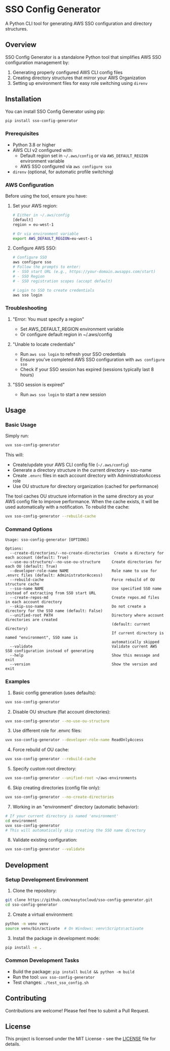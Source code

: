 # SSO Config Generator

A Python CLI tool for generating AWS SSO configuration and directory structures.

## Overview

SSO Config Generator is a standalone Python tool that simplifies AWS SSO configuration management by:

1. Generating properly configured AWS CLI config files
2. Creating directory structures that mirror your AWS Organization
3. Setting up environment files for easy role switching using `direnv`

## Installation

You can install SSO Config Generator using pip:

```bash
pip install sso-config-generator
```

### Prerequisites

- Python 3.8 or higher
- AWS CLI v2 configured with:
  - Default region set in `~/.aws/config` or via `AWS_DEFAULT_REGION` environment variable
  - AWS SSO configured via `aws configure sso`
- `direnv` (optional, for automatic profile switching)

### AWS Configuration

Before using the tool, ensure you have:

1. Set your AWS region:
   ```bash
   # Either in ~/.aws/config
   [default]
   region = eu-west-1

   # Or via environment variable
   export AWS_DEFAULT_REGION=eu-west-1
   ```

2. Configure AWS SSO:
   ```bash
   # Configure SSO
   aws configure sso
   # Follow the prompts to enter:
   # - SSO start URL (e.g., https://your-domain.awsapps.com/start)
   # - SSO Region
   # - SSO registration scopes (accept default)
   
   # Login to SSO to create credentials
   aws sso login
   ```

### Troubleshooting

1. "Error: You must specify a region"
   - Set AWS_DEFAULT_REGION environment variable
   - Or configure default region in ~/.aws/config

2. "Unable to locate credentials"
   - Run `aws sso login` to refresh your SSO credentials
   - Ensure you've completed AWS SSO configuration with `aws configure sso`
   - Check if your SSO session has expired (sessions typically last 8 hours)

3. "SSO session is expired"
   - Run `aws sso login` to start a new session

## Usage

### Basic Usage

Simply run:

```bash
uvx sso-config-generator
```

This will:
- Create/update your AWS CLI config file (`~/.aws/config`)
- Generate a directory structure in the current directory + sso-name
- Create `.envrc` files in each account directory with AdministratorAccess role
- Use OU structure for directory organization (cached for performance)

The tool caches OU structure information in the same directory as your AWS config file to improve performance. When the cache exists, it will be used automatically with a notification. To rebuild the cache:

```bash
uvx sso-config-generator --rebuild-cache
```

### Command Options

```
Usage: sso-config-generator [OPTIONS]

Options:
  --create-directories/--no-create-directories  Create a directory for each account (default: True)
  --use-ou-structure/--no-use-ou-structure     Create directories for each OU (default: True)
  --developer-role-name NAME                   Role name to use for .envrc files (default: AdministratorAccess)
  --rebuild-cache                              Force rebuild of OU structure cache
  --sso-name NAME                              Use specified SSO name instead of extracting from SSO start URL
  --create-repos-md                            Create repos.md files in each account directory
  --skip-sso-name                              Do not create a directory for the SSO name (default: False)
  --unified-root PATH                          Directory where account directories are created
                                               (default: current directory)
                                               If current directory is named "environment", SSO name is
                                               automatically skipped
  --validate                                   Validate current AWS SSO configuration instead of generating
  --help                                       Show this message and exit
  --version                                    Show the version and exit
```

### Examples

1. Basic config generation (uses defaults):
```bash
uvx sso-config-generator
```

2. Disable OU structure (flat account directories):
```bash
uvx sso-config-generator --no-use-ou-structure
```

3. Use different role for .envrc files:
```bash
uvx sso-config-generator --developer-role-name ReadOnlyAccess
```

4. Force rebuild of OU cache:
```bash
uvx sso-config-generator --rebuild-cache
```

5. Specify custom root directory:
```bash
uvx sso-config-generator --unified-root ~/aws-environments
```

6. Skip creating directories (config file only):
```bash
uvx sso-config-generator --no-create-directories
```

7. Working in an "environment" directory (automatic behavior):
```bash
# If your current directory is named 'environment'
cd environment
uvx sso-config-generator
# This will automatically skip creating the SSO name directory
```

8. Validate existing configuration:
```bash
uvx sso-config-generator --validate
```

## Development

### Setup Development Environment

1. Clone the repository:
```bash
git clone https://github.com/easytocloud/sso-config-generator.git
cd sso-config-generator
```

2. Create a virtual environment:
```bash
python -m venv venv
source venv/bin/activate  # On Windows: venv\Scripts\activate
```

3. Install the package in development mode:
```bash
pip install -e .
```

### Common Development Tasks

- Build the package: `pip install build && python -m build`
- Run the tool: `uvx sso-config-generator`
- Test changes: `./test_sso_config.sh`

## Contributing

Contributions are welcome! Please feel free to submit a Pull Request.

## License

This project is licensed under the MIT License - see the [LICENSE](LICENSE) file for details.
